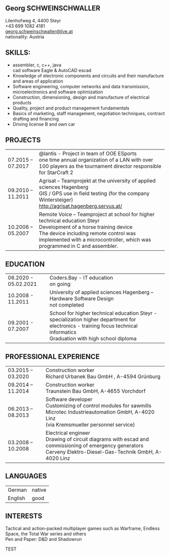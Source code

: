 ## __Georg SCHWEINSCHWALLER__
Lilenhofweg 4, 4400 Steyr<br />+43 699 1082 4181<br />georg.schweinschwaller@live.at<br />nationality: Austria

## __SKILLS:__
+ assembler, c, c++, java <br />
cad software Eagle & AutoCAD escad
+ Knowledge of electronic components and circuits and their manufacture and areas of application
+ Software engineering, computer networks and data transmission, microelectronics and software optimization
+ Construction, dimensioning, design and manufacture of electrical products
+ Quality, project and product management fundamentals
+ Basics of marketing, staff management, negotiation techniques, contract drafting and financing
+ Driving license B and own car

##  __PROJECTS__
|||
| ------ | ----------- |
| 07.2015 – 07.2017 | @lantis - Project in team of OOE ESports <br />one time annual organization of a LAN with over 100 players as the tournament director responsible for StarCraft 2 |
| 09.2010  – 11.2011  | Agrisat – Teamprojekt at the university of applied sciences Hagenberg<br />GIS / GPS use in field testing (for the company Wintersteiger)<br />http://agrisat.hagenberg.servus.at/|
| 10.2006 – 05.2007 | Remote Voice – Teamproject at school for higher technical education Steyr<br />Development of a horse training device<br />The device including remote control was implemented with a microcontroller, which was programmed in C and assembler. |


## __EDUCATION__ 
|||
| ------ | ----------- |
| 06.2020 - 05.02.2021 | Coders.Bay - IT education <br />on going |
| 10.2008 - 11.2011 | University of applied sciences Hagenberg – Hardware Software Design <br />not completed |
| 09.2001 - 07.2007 | School for higher technical education Steyr - specialization higher department for electronics - training focus technical informatics <br />Graduation with high school diploma|

## __PROFESSIONAL EXPERIENCE__
|||
| ------ | ----------- |
| 03.2015 – 03.2020 | Construction worker <br />Richard Urbanek Bau GmbH , A-4594 Grünburg |
| 09.2014 – 11.2014 | Construction worker <br />Traunstein Bau GmbH, A-4655 Vorchdorf |
| 06.2013 – 08.2013 | Software developer <br />Customizing of control modules for sawmills<br />Microtec Industrieautomation GmbH, A-4020 Linz<br />(via Kremsmueller personnel service)|
| 03.2008 – 10.2008 | Electrical engineer<br />Drawing of circuit diagrams with escad and commissioning of emergency generators<br />Cerveny Elektro-Diesel-Gas-Technik GmbH, A-4020 Linz |

## __LANGUAGES__
|||
| ------ | ----------- |
| German | native |
| English | good |

## __INTERESTS__
Tactical and action-packed multiplayer games such as Warframe, Endless Space, the Total War series and others<br />Pen and Paper: D&D and Shadowrun

TEST